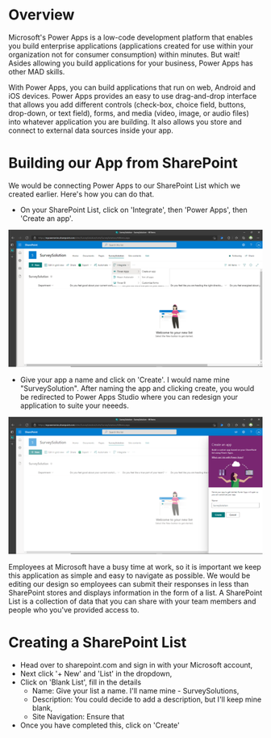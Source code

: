 # Overview
Microsoft's Power Apps is a low-code development platform that enables you build enterprise applications (applications created for use within your organization not for consumer consumption) within minutes. But wait! Asides allowing you build applications for your business, Power Apps has other MAD skills.

With Power Apps, you can build applications that run on web, Android and iOS devices. Power Apps provides an easy to use drag-and-drop interface that allows you add different controls (check-box, choice field, buttons, drop-down, or text field), forms, and media (video, image, or audio files) into whatever application you are building. It also allows you store and connect to external data sources inside your app.

# Building our App from SharePoint
We would be connecting Power Apps to our SharePoint List which we created earlier. Here's how you can do that.
- On your SharePoint List, click on 'Integrate', then 'Power Apps', then 'Create an app'.

![](/Images/powerapps-1.PNG)

- Give your app a name and click on 'Create'. I would  name mine "SurveySolution". After naming the app and clicking create, you would be redirected to Power Apps Studio where you can redesign your application to suite your neeeds.

![](/Images/powerapps-2.PNG)

Employees at Microsoft have a busy time at work, so it is important we keep this application as simple and easy to navigate as possible. We would be editing our design so employees can submit their responses in less than SharePoint stores and displays information in the form of a list. A SharePoint List is a collection of data that you can share with your team members and people who you've provided access to.



# Creating a SharePoint List
- Head over to sharepoint.com and sign in with your Microsoft account,
- Next click '+ New' and 'List' in the dropdown,
- Click on 'Blank List', fill in the details
    * Name: Give your list a name. I'll name mine - SurveySolutions,
    * Description: You could decide to add a description, but I'll keep mine blank,
    * Site Navigation: Ensure that
- Once you have completed this, click on 'Create'
